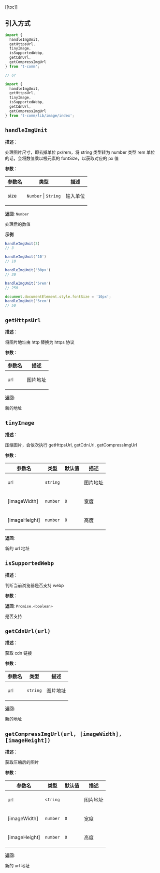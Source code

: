 [[toc]]

## 引入方式

```ts
import {
  handleImgUnit,
  getHttpsUrl,
  tinyImage,
  isSupportedWebp,
  getCdnUrl,
  getCompressImgUrl
} from 't-comm';

// or

import {
  handleImgUnit,
  getHttpsUrl,
  tinyImage,
  isSupportedWebp,
  getCdnUrl,
  getCompressImgUrl
} from 't-comm/lib/image/index';
```


## `handleImgUnit` 


**描述**：<p>处理图片尺寸，即去掉单位 px/rem，将 string 类型转为 number 类型
rem 单位的话，会将数值乘以根元素的 fontSize，以获取对应的 px 值</p>

**参数**：


| 参数名 | 类型 | 描述 |
| --- | --- | --- |
| size | <code>Number</code> \| <code>String</code> | <p>输入单位</p> |

**返回**: <code>Number</code><br>

<p>处理后的数值</p>

**示例**

```typescript
handleImgUnit(3)
// 3

handleImgUnit('10')
// 10

handleImgUnit('30px')
// 30

handleImgUnit('5rem')
// 250

document.documentElement.style.fontSize = '10px';
handleImgUnit('5rem')
// 50
```
<a name="getHttpsUrl"></a>

## `getHttpsUrl` 


**描述**：<p>将图片地址由 http 替换为 https 协议</p>

**参数**：


| 参数名 | 描述 |
| --- | --- |
| url | <p>图片地址</p> |

**返回**: <p>新的地址</p>

<a name="tinyImage"></a>

## `tinyImage` 


**描述**：<p>压缩图片，会依次执行 getHttpsUrl, getCdnUrl, getCompressImgUrl</p>

**参数**：


| 参数名 | 类型 | 默认值 | 描述 |
| --- | --- | --- | --- |
| url | <code>string</code> |  | <p>图片地址</p> |
| [imageWidth] | <code>number</code> | <code>0</code> | <p>宽度</p> |
| [imageHeight] | <code>number</code> | <code>0</code> | <p>高度</p> |

**返回**: <p>新的 url 地址</p>

<a name="isSupportedWebp"></a>

## `isSupportedWebp` 


**描述**：<p>判断当前浏览器是否支持 webp</p>

**参数**：

**返回**: <code>Promise.&lt;boolean&gt;</code><br>

<p>是否支持</p>

<a name="getCdnUrl"></a>

## `getCdnUrl(url)` 


**描述**：<p>获取 cdn 链接</p>

**参数**：


| 参数名 | 类型 | 描述 |
| --- | --- | --- |
| url | <code>string</code> | <p>图片地址</p> |

**返回**: <p>新的地址</p>

<a name="getCompressImgUrl"></a>

## `getCompressImgUrl(url, [imageWidth], [imageHeight])` 


**描述**：<p>获取压缩后的图片</p>

**参数**：


| 参数名 | 类型 | 默认值 | 描述 |
| --- | --- | --- | --- |
| url | <code>string</code> |  | <p>图片地址</p> |
| [imageWidth] | <code>number</code> | <code>0</code> | <p>宽度</p> |
| [imageHeight] | <code>number</code> | <code>0</code> | <p>高度</p> |

**返回**: <p>新的 url 地址</p>

